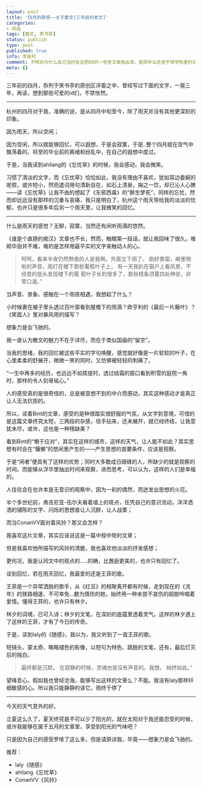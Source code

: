 ```yaml
---
layout: post
title: '四月的联想——关于散文[三年前的老文]'
categories:
- 闲话
tags: [散文, 笑书亭]
status: publish
type: post
published: true
info: 求是村
comment: 不明白为什么自己当时会去把66的一些老文章拖出来，是刚毕业还舍不得学校里的记忆么？
meta: {}
---
```



三年前的四月，忝列于笑书亭的原创区评委之中，曾经写过下面的文字，一晃三年，再读，想到那些可爱的id们，不禁怅然。

---- 

杭州的四月对于我，准确的说，是从四月中旬至今，除了雨天并没有其他更深刻的印象。

因为雨天，所以空闲；

因为空闲，所以就能够回忆，可以遐想，于是会寂寞，于是..整个四月就在空气中飘荡着的、将至的毕业前的离绪和纷乱中，在自己的遐想中度过。

于是，当我读到ahliang的《忘忧草》的时候，我会感动，我会微笑。

习惯了清淡的文字，而《忘忧草》恰恰如此，我没有理由不喜欢，犹如耳边委婉的呢侬，或许短小，然而遣词用句清新自在，如石上清泉，掬之一饮，却已沁人心脾——读《忘忧草》让我不由的想起了《东邪西毒》的“醉生梦死”，同样的忘忧，然而却远远没有那样的沉重与哀痛，我只是明白了，杭州这个雨天带给我的淡淡的忧郁，也许只是很多年后另一个雨天里，让我微笑的回忆。


---- 

什么是雨天的感觉？无聊，寂寞，当然还有闲听雨滴的悠然。

《谁是个直肠的痴汉》文章也不长，然而，触眼第一段话，就让我回味了很久。堆砌华丽并不难，难的是怎样用最平实的文字来触动人的心。


>呵呵，看来半夜仍然熬夜的人是我啊。外面又下雨了，
>刚好靠窗，噼里啪啦的声音，雨打在楼下那些葡萄叶子上，
>有一天我趴在窗户上看风景，不经意的低头发现楼下的葡
>萄叶子长的很多了，那些枝条须蔓四处伸张，非常口渴。”

当声音、景象、感触在一个雨夜相遇，我想起了什么？

小时候裹在被子里头透过百叶窗看到屋檐下的雨滴？欧亨利的《最后一片藤叶》？《笑面人》里对暴风雨的描写？

想象力是会飞驰的。

我一直认为散文的魅力不在于详尽，而在于类似国画的“留空”。

当我的思绪，我的回忆被这些平实的字句唤醒，感觉就好像是一片软软的叶子，在心里柔柔的舒展开，微微一笑的同时，又仿佛被轻轻的刺痛了。

“一生中再多的经历，也远远不如孩提时，透过结霜的窗口看到积雪的庭院一角时，那样的令人刻骨铭心。”

人的感受真的是很奇怪的，总是被意想不到的中介而感动，其实这种感动才是真正让人无法抗拒的。

所以，读着Bint的文章，感受的是种很踏实很舒服的气氛，从文字到意境，可惜的是这篇文章终究太短，三两段的杂感，信手拈来，还未展开，就已经终结，让我意犹未尽，或许，这也是一种残缺美？

看到Bint的“懒于应对”，其实在这样的城市，这样的天气，让人能不如此？其实思想有时会在“慵懒”的悠闲里产生的——产生思想的首要条件，应该是观察。

于是“闲者”便具有了这样的优势；同时大多数成日碌碌的人，所缺少的就是观察的时间。而能够从浮华里抽出时间来观察，进而思考，可以认为，这样的人们是幸福的。

人往往会在也许本是无意识的观察中，因为一刹的偶然，而迸发出思想的火花。

半个多世纪前，弗吉尼亚-伍尔夫看着墙上的斑点，任凭自己的意识流动，洋洋洒洒的铺陈的文字、闪烁的思想直让人沉醉，让人战栗；

而当ConanVV面对着风铃？那又会怎样？

我喜欢这片文章，其实应该说这是一篇中规中矩的文章；

但是我喜欢他所描写的风铃的清脆，我也喜欢他淡淡的抒发感想；

更何况，我是认同文中的观点的.....的确，比邂逅更美的，也许只有回忆了。

谈到回忆，若在雨天回忆，我最爱的还是王菲的歌。

王菲是一个异常洒脱的歌手，从《红豆》的相聚离开都有时候，走到现在的《流年》的狭路相逢、不可幸免...数为情伤的她，始终用一种未尝不哀伤的超脱呤唱着爱情。懂得王菲的，也许只有林夕。

林夕的词境，已可入诗；林夕的文笔，在深刻的底蕴里透着灵气。这样的林夕遇上了这样的王菲，才有了今日的传奇。

于是，读到laly的《随感》，我以为，我又听到了一首王菲的歌。

短镜头、蒙太奇、略略褪色的影像，以短句为特色、跳脱的文笔，还有，最后灯灭后的独白。

> 最终都是沉默。
> 在寂静的时候，灵魂也是没有声音的。我想。
> 始终如此。”

望峰息心。假如我也曾经沧海，能够写出这样的文章么？不能。我没有laly那样纤细敏感的心。所以我只能静静的读它。雨终于停了

----

今天的天气意外的好。

立夏这么久了，夏天终究是不可以少了阳光的，就在太阳对于我还能忍受的时候，或许我能够在属于五月的文章里，享受到阳光的气味吧？

只是因为自己的感受罗嗦了这么多，但是请原谅我，毕竟——想象力是会飞驰的。

推荐：

- laly《随感》
- ahliang《忘忧草》
- ConanVV《风铃》


